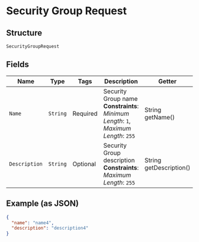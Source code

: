 
# Security Group Request

## Structure

`SecurityGroupRequest`

## Fields

| Name | Type | Tags | Description | Getter | Setter |
|  --- | --- | --- | --- | --- | --- |
| `Name` | `String` | Required | Security Group name<br>**Constraints**: *Minimum Length*: `1`, *Maximum Length*: `255` | String getName() | setName(String name) |
| `Description` | `String` | Optional | Security Group description<br>**Constraints**: *Maximum Length*: `255` | String getDescription() | setDescription(String description) |

## Example (as JSON)

```json
{
  "name": "name4",
  "description": "description4"
}
```

